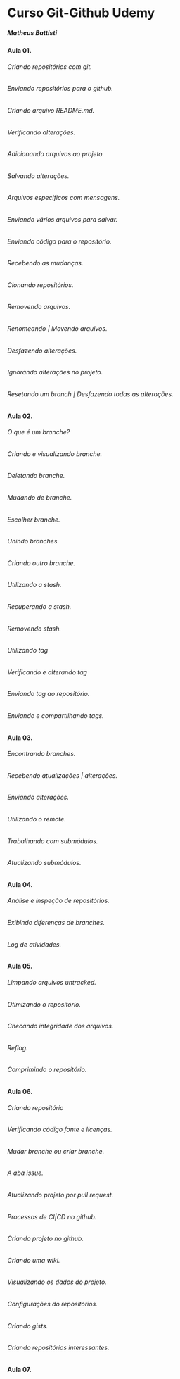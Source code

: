 # Curso Git-Github Udemy
##### Matheus Battisti

#### Aula 01.
###### Criando repositórios com git.
###### Enviando repositórios para o github.
###### Criando arquivo README.md.
###### Verificando alterações.
###### Adicionando arquivos ao projeto.
###### Salvando alterações.
###### Arquivos especifícos com mensagens.
###### Enviando vários arquivos para salvar.
###### Enviando código para o repositório.
###### Recebendo as mudanças.
###### Clonando repositórios.
###### Removendo arquivos.
###### Renomeando | Movendo arquivos.
###### Desfazendo alterações.
###### Ignorando alterações no projeto.
###### Resetando um branch | Desfazendo todas as alterações.

#### Aula 02.
###### O que é um branche?
###### Criando e visualizando branche.
###### Deletando branche.
###### Mudando de branche.
###### Escolher branche.
###### Unindo branches.
###### Criando outro branche.
###### Utilizando a stash.
###### Recuperando a stash.
###### Removendo stash.
###### Utilizando tag
###### Verificando e alterando tag
###### Enviando tag ao repositório.
###### Enviando e compartilhando tags.

#### Aula 03.
###### Encontrando branches.
###### Recebendo atualizações | alterações.
###### Enviando alterações.
###### Utilizando o remote.
###### Trabalhando com submódulos.
###### Atualizando submódulos.

#### Aula 04.
###### Análise e inspeção de repositórios.
###### Exibindo diferenças de branches.
###### Log de atividades.

#### Aula 05.
###### Limpando arquivos untracked.
###### Otimizando o repositório.
###### Checando integridade dos arquivos.
###### Reflog.
###### Comprimindo o repositório.

#### Aula 06.
###### Criando repositório
###### Verificando código fonte e licenças.
###### Mudar branche ou criar branche.
###### A aba issue.
###### Atualizando projeto por pull request.
###### Processos de CI|CD no github.
###### Criando projeto no github.
###### Criando uma wiki.
###### Visualizando os dados do projeto.
###### Configurações do repositórios.
###### Criando gists.
###### Criando repositórios interessantes.
#### Aula 07.
